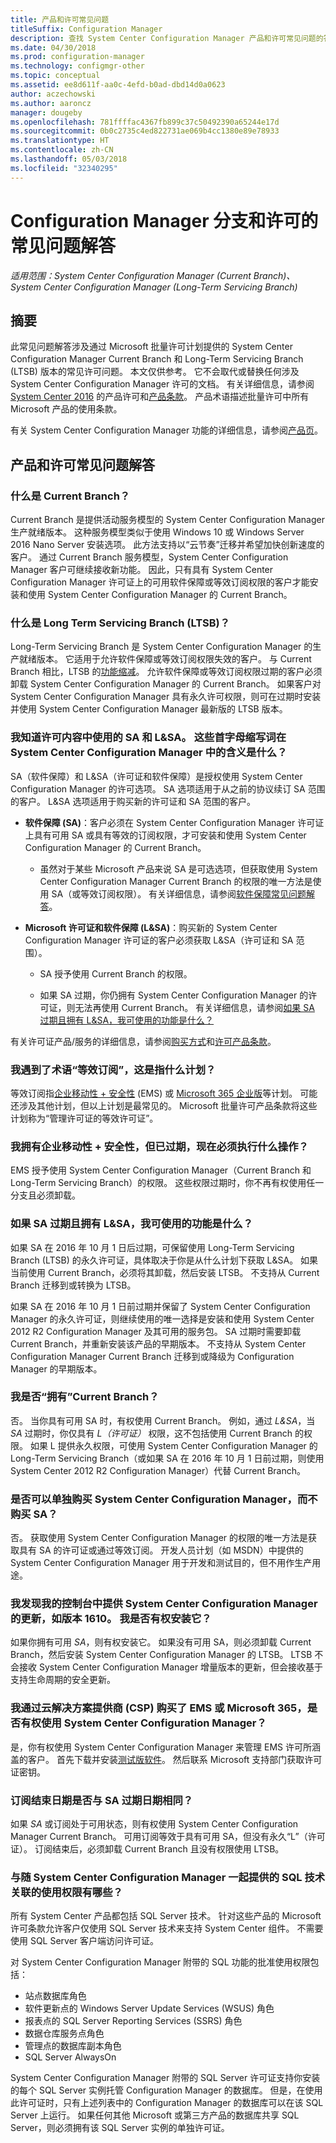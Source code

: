 ```yaml
---
title: 产品和许可常见问题
titleSuffix: Configuration Manager
description: 查找 System Center Configuration Manager 产品和许可常见问题的答案。
ms.date: 04/30/2018
ms.prod: configuration-manager
ms.technology: configmgr-other
ms.topic: conceptual
ms.assetid: ee8d611f-aa0c-4efd-b0ad-dbd14d0a0623
author: aczechowski
ms.author: aaroncz
manager: dougeby
ms.openlocfilehash: 781ffffac4367fb899c37c50492390a65244e17d
ms.sourcegitcommit: 0b0c2735c4ed822731ae069b4cc1380e89e78933
ms.translationtype: HT
ms.contentlocale: zh-CN
ms.lasthandoff: 05/03/2018
ms.locfileid: "32340295"
---
```

# <a name="frequently-asked-questions-for-configuration-manager-branches-and-licensing"></a>Configuration Manager 分支和许可的常见问题解答

 *适用范围：System Center Configuration Manager (Current Branch)、System Center Configuration Manager (Long-Term Servicing Branch)*

## <a name="summary"></a>摘要
此常见问题解答涉及通过 Microsoft 批量许可计划提供的 System Center Configuration Manager Current Branch 和 Long-Term Servicing Branch (LTSB) 版本的常见许可问题。 本文仅供参考。 它不会取代或替换任何涉及 System Center Configuration Manager 许可的文档。 有关详细信息，请参阅 [System Center 2016](https://www.microsoft.com/en-us/licensing/product-licensing/system-center-2016.aspx)<!-- this link doesn't work without some language code --> 的产品许可和[产品条款](http://www.microsoftvolumelicensing.com/DocumentSearch.aspx?Mode=3&DocumentTypeId=53)。 产品术语描述批量许可中所有 Microsoft 产品的使用条款。

有关 System Center Configuration Manager 功能的详细信息，请参阅[产品页](https://www.microsoft.com/cloud-platform/system-center-configuration-manager)。




## <a name="product-and-licensing-faq"></a>产品和许可常见问题解答

### <a name="bkmk_cb"></a>什么是 Current Branch？  
Current Branch 是提供活动服务模型的 System Center Configuration Manager 生产就绪版本。 这种服务模型类似于使用 Windows 10 或 Windows Server 2016 Nano Server 安装选项。 此方法支持以“云节奏”迁移并希望加快创新速度的客户。 通过 Current Branch 服务模型，System Center Configuration Manager 客户可继续接收新功能。 因此，只有具有 System Center Configuration Manager 许可证上的可用软件保障或等效订阅权限的客户才能安装和使用 System Center Configuration Manager 的 Current Branch。


### <a name="bkmk_ltsb"></a>什么是 Long Term Servicing Branch (LTSB)？  
Long-Term Servicing Branch 是 System Center Configuration Manager 的生产就绪版本。 它适用于允许软件保障或等效订阅权限失效的客户。 与 Current Branch 相比，LTSB 的[功能缩减](/sccm/core/understand/introduction-to-the-ltsb#features-that-are-not-available-in-the-ltsb-of-configuration-manager)。 允许软件保障或等效订阅权限过期的客户必须卸载 System Center Configuration Manager 的 Current Branch。 如果客户对 System Center Configuration Manager 具有永久许可权限，则可在过期时安装并使用 System Center Configuration Manager 最新版的 LTSB 版本。


### <a name="bkmk_licensing-acronyms"></a>我知道许可内容中使用的 SA 和 L&SA。 这些首字母缩写词在 System Center Configuration Manager 中的含义是什么？    
SA（软件保障）和 L&SA（许可证和软件保障）是授权使用 System Center Configuration Manager 的许可选项。 SA 选项适用于从之前的协议续订 SA 范围的客户。 L&SA 选项适用于购买新的许可证和 SA 范围的客户。
  - **软件保障 (SA)**：客户必须在 System Center Configuration Manager 许可证上具有可用 SA 或具有等效的订阅权限，才可安装和使用 System Center Configuration Manager 的 Current Branch。    

    - 虽然对于某些 Microsoft 产品来说 SA 是可选选项，但获取使用 System Center Configuration Manager Current Branch 的权限的唯一方法是使用 SA（或等效订阅权限）。 有关详细信息，请参阅[软件保障常见问题解答](https://www.microsoft.com/en-us/licensing/licensing-programs/FAQ-Software-Assurance.aspx)。<!--this link doesn't work without some language code-->

  - **Microsoft 许可证和软件保障 (L&SA)**：购买新的 System Center Configuration Manager 许可证的客户必须获取 L&SA（许可证和 SA 范围）。   

    - SA 授予使用 Current Branch 的权限。

    - 如果 SA 过期，你仍拥有 System Center Configuration Manager 的许可证，则无法再使用 Current Branch。 有关详细信息，请参阅[如果 SA 过期且拥有 L&SA，我可使用的功能是什么？](#bkmk_sa-expires)

有关许可证产品/服务的详细信息，请参阅[购买方式](https://www.microsoft.com/en-us/licensing/licensing-programs)<!--this link doesn't work without some language code-->和[许可产品条款](http://www.microsoftvolumelicensing.com/ProductResults.aspx?doc=Product%20Terms,OST&fid=64)。  


### <a name="bkmk_equiv-sub"></a>我遇到了术语“等效订阅”，这是指什么计划？   
等效订阅指[企业移动性 + 安全性](http://www.microsoftvolumelicensing.com/ProductResults.aspx?doc=Product%20Terms,OST&fid=51) (EMS) 或 [Microsoft 365 企业版](https://www.microsoft.com/microsoft-365/enterprise)等计划。 可能还涉及其他计划，但以上计划是最常见的。 Microsoft 批量许可产品条款将这些计划称为“管理许可证的等效许可证”。


### <a name="bkmk_ems-expires"></a>我拥有企业移动性 + 安全性，但已过期，现在必须执行什么操作？  
EMS 授予使用 System Center Configuration Manager（Current Branch 和 Long-Term Servicing Branch）的权限。 这些权限过期时，你不再有权使用任一分支且必须卸载。  


### <a name="bkmk_sa-expires"></a>如果 SA 过期且拥有 L&SA，我可使用的功能是什么？   
如果 SA 在 2016 年 10 月 1 日后过期，可保留使用 Long-Term Servicing Branch (LTSB) 的永久许可证，具体取决于你是从什么计划下获取 L&SA。 如果当前使用 Current Branch，必须将其卸载，然后安装 LTSB。 不支持从 Current Branch 迁移到或转换为 LTSB。

如果 SA 在 2016 年 10 月 1 日前过期并保留了 System Center Configuration Manager 的永久许可证，则继续使用的唯一选择是安装和使用 System Center 2012 R2 Configuration Manager 及其可用的服务包。 SA 过期时需要卸载 Current Branch，并重新安装该产品的早期版本。 不支持从 System Center Configuration Manager Current Branch 迁移到或降级为 Configuration Manager 的早期版本。   


### <a name="bkmk_owncb"></a>我是否“拥有”Current Branch？   
否。 当你具有可用 SA 时，有权使用 Current Branch。 例如，通过 *L&SA*，当 *SA* 过期时，你仅具有 *L（许可证）* 权限，这不包括使用 Current Branch 的权限。 如果 L 提供永久权限，可使用 System Center Configuration Manager 的 Long-Term Servicing Branch（或如果 SA 在 2016 年 10 月 1 日前过期，则使用 System Center 2012 R2 Configuration Manager）代替 Current Branch。


### <a name="bkmk_standalone"></a>是否可以单独购买 System Center Configuration Manager，而不购买 SA？      
否。 获取使用 System Center Configuration Manager 的权限的唯一方法是获取具有 SA 的许可证或通过等效订阅。 开发人员计划（如 MSDN）中提供的 System Center Configuration Manager 用于开发和测试目的，但不用作生产用途。


### <a name="bkmk_update-rights"></a>我发现我的控制台中提供 System Center Configuration Manager 的更新，如版本 1610。 我是否有权安装它？   
如果你拥有可用 *SA*，则有权安装它。 如果没有可用 SA，则必须卸载 Current Branch，然后安装 System Center Configuration Manager 的 LTSB。 LTSB 不会接收 System Center Configuration Manager 增量版本的更新，但会接收基于支持生命周期的安全更新。


### <a name="bkmk_csp"></a>我通过云解决方案提供商 (CSP) 购买了 EMS 或 Microsoft 365，是否有权使用 System Center Configuration Manager？ 
是，你有权使用 System Center Configuration Manager 来管理 EMS 许可所涵盖的客户。 首先下载并安装[测试版软件](https://www.microsoft.com/evalcenter/evaluate-system-center-configuration-manager-and-endpoint-protection)。 然后联系 Microsoft 支持部门获取许可证密钥。<!--issue472-->  


### <a name="bkmk_expiration-date"></a>订阅结束日期是否与 SA 过期日期相同？    
如果 *SA* 或订阅处于可用状态，则有权使用 System Center Configuration Manager Current Branch。 可用订阅等效于具有可用 SA，但没有永久“L”（许可证）。 订阅结束后，必须卸载 Current Branch 且没有权限使用 LTSB。  

  
### <a name="bkmk_sql"></a>与随 System Center Configuration Manager 一起提供的 SQL 技术关联的使用权限有哪些？    
所有 System Center 产品都包括 SQL Server 技术。 针对这些产品的 Microsoft 许可条款允许客户仅使用 SQL Server 技术来支持 System Center 组件。 不需要使用 SQL Server 客户端访问许可证。 
 
对 System Center Configuration Manager 附带的 SQL 功能的批准使用权限包括：
 - 站点数据库角色
 - 软件更新点的 Windows Server Update Services (WSUS) 角色
 - 报表点的 SQL Server Reporting Services (SSRS) 角色
 - 数据仓库服务点角色
 - 管理点的数据库副本角色
 - SQL Server AlwaysOn 

System Center Configuration Manager 附带的 SQL Server 许可证支持你安装的每个 SQL Server 实例托管 Configuration Manager 的数据库。 但是，在使用此许可证时，只有上述列表中的 Configuration Manager 的数据库可以在该 SQL Server 上运行。 如果任何其他 Microsoft 或第三方产品的数据库共享 SQL Server，则必须拥有该 SQL Server 实例的单独许可证。 
 <!-- sms500967 -->
